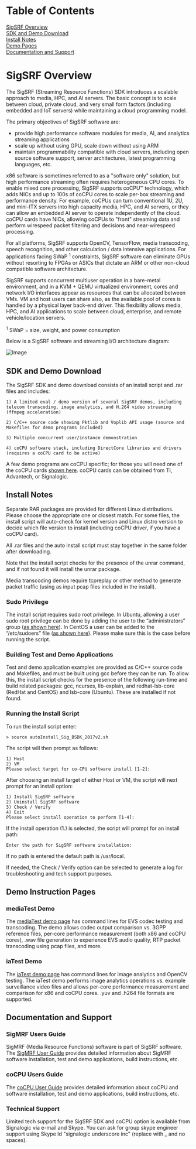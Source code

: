 # Table of Contents

[SigSRF Overview](#Overview)<br/>
[SDK and Demo Download](#SDKDemoDownload)<br/>
[Install Notes](#InstallNotes)<br/>
[Demo Pages](#DemoPages)<br/>
[Documentation and Support](#DocumentationSupport)<br/>

<a name="Overview"></a>
# SigSRF Overview

The SigSRF (Streaming Resource Functions) SDK introduces a scalable approach to media, HPC, and AI servers.  The basic concept is to scale between cloud, private cloud, and very small form factors (including embedded and IoT servers) while maintaining a cloud programming model.

The primary objectives of SigSRF software are:

* provide high performance software modules for media, AI, and analytics streaming applications
* scale up without using GPU, scale down without using ARM
* maintain programmability compatible with cloud servers, including open source software support, server architectures, latest programming languages, etc.

x86 software is sometimes referred to as a "software only" solution, but high performance streaming often requires heterogeneous CPU cores.  To enable mixed core processing, SigSRF supports coCPU&trade; technology, which adds NICs and up to 100s of coCPU cores to scale per-box streaming and performance density.  For example, coCPUs can turn conventional 1U, 2U, and mini-ITX servers into high capacity media, HPC, and AI servers, or they can allow an embedded AI server to operate independently of the cloud.  coCPU cards have NICs, allowing coCPUs to "front" streaming data and perform wirespeed packet filtering and decisions and near-wirespeed processing.

For all platforms, SigSRF supports OpenCV, TensorFlow, media transcoding, speech recognition, and other calculation / data intensive applications.  For applications facing SWaP <sup>1</sup> constraints, SigSRF software can eliminate GPUs without resorting to FPGAs or ASICs that dictate an ARM or other non-cloud compatible software architecture.

SigSRF supports concurrent multiuser operation in a bare-metal environment, and in a KVM + QEMU virtualized environment, cores and network I/O interfaces appear as resources that can be allocated between VMs. VM and host users can share also, as the available pool of cores is handled by a physical layer back-end driver. This flexibility allows media, HPC, and AI applications to scale between cloud, enterprise, and remote vehicle/location servers.

<sup>1</sup> SWaP = size, weight, and power consumption

Below is a SigSRF software and streaming I/O architecture diagram:

![Image](https://github.com/signalogic/SigSRF_SDK/blob/master/images/SigSRF_Software_Architecture_and_Packet_IO.png?raw=true "SigSRF software and streaming I/O architecture diagram")

<a name="SDKDemoDownload"></a>
## SDK and Demo Download

The SigSRF SDK and demo download consists of an install script and .rar files and includes:
  
    1) A limited eval / demo version of several SigSRF demos, including telecom transcoding, image analytics, and H.264 video streaming (ffmpeg acceleration)
    
    2) C/C++ source code showing Pktlib and Voplib API usage (source and Makefiles for demo programs included)

    3) Multiple concurrent user/instance demonstration

    4) coCPU software stack, including DirectCore libraries and drivers (requires a coCPU card to be active)

A few demo programs are coCPU specific; for those you will need one of the coCPU cards <a href="http://processors.wiki.ti.com/index.php/HPC" target="_blank">shown here</a>.  coCPU cards can be obtained from TI, Advantech, or Signalogic.

<a name="InstallNotes"></a>
## Install Notes

Separate RAR packages are provided for different Linux distributions. Please choose the appropriate one or closest match. For some files, the install script will auto-check for kernel version and Linux distro version to decide which file version to install (including coCPU driver, if you have a coCPU card).

All .rar files and the auto install script must stay together in the same folder after downloading.

Note that the install script checks for the presence of the unrar command, and if not found it will install the unrar package.

Media transcoding demos require tcpreplay or other method to generate packet traffic (using as input pcap files included in the install).

### Sudo Privilege

The install script requires sudo root privilege.  In Ubuntu, allowing a user sudo root privilege can be done by adding the user to the “administrators” group (<a href=http://askubuntu.com/questions/168280/how#do#i#grant#sudo#privileges#to#an#existing#user target="_blank">as shown here</a>).  In CentOS a user can be added to the “/etc/sudoers” file (<a href="https://wiki.centos.org/TipsAndTricks/BecomingRoot" target="_blank">as shown here</a>).  Please make sure this is the case before running the script.

### Building Test and Demo Applications

Test and demo application examples are provided as C/C++ source code and Makefiles, and must be built using gcc before they can be run.  To allow this, the install script checks for the presence of the following run-time and build related packages:  gcc, ncurses, lib-explain, and redhat-lsb-core (RedHat and CentOS) and lsb-core (Ubuntu).  These are installed if not found.

### Running the Install Script

To run the install script enter:
    
    > source autoInstall_Sig_BSDK_2017v2.sh
 
The script will then prompt as follows:
    
    1) Host
    2) VM
    Please select target for co-CPU software install [1-2]:
    
After choosing an install target of either Host or VM, the script will next prompt for an install option:

    1) Install SigSRF software
    2) Uninstall SigSRF software
    3) Check / Verify
    4) Exit
    Please select install operation to perform [1-4]:
  
If the install operation (1.) is selected, the script will prompt for an install path:

    Enter the path for SigSRF software installation:

If no path is entered the default path is /usr/local.

If needed, the Check / Verify option can be selected to generate a log for troubleshooting and tech support purposes.

<a name="DemoPages"></a>
## Demo Instruction Pages

### mediaTest Demo

The <a href="https://github.com/signalogic/SigSRF_SDK/blob/master/mediaTest_readme.md">mediaTest demo page</a> has command lines for EVS codec testing and transcoding.  The demo allows codec output comparison vs. 3GPP reference files, per-core performance measurement (both x86 and coCPU cores), .wav file generation to experience EVS audio quality, RTP packet transcoding using pcap files, and more.

### iaTest Demo

The <a href="https://github.com/signalogic/SigSRF_SDK/blob/master/iaTest_readme.md">iaTest demo page</a> has command lines for image analytics and OpenCV testing.  The iaTest demo performs image analytics operations vs. example surveillance video files and allows per-core performance measurement and comparison for x86 and coCPU cores.  .yuv and .h264 file formats are supported.

<a name="DocumentationSupport"></a>
## Documentation and Support

### SigMRF Users Guide

SigMRF (Media Resource Functions) software is part of SigSRF software. The <a href="http://goo.gl/fU43oE" target="_blank">SigMRF User Guide</a> provides detailed information about SigMRF software installation, test and demo applications, build instructions, etc.

### coCPU Users Guide

The <a href="http://goo.gl/Vs1b3R" target="_blank">coCPU User Guide</a> provides detailed information about coCPU and software installation, test and demo applications, build instructions, etc.

### Technical Support

Limited tech support for the SigSRF SDK and coCPU option is available from Signalogic via e-mail and Skype.  You can ask for group skype engineer support using Skype Id "signalogic underscore inc" (replace with _ and no spaces).

